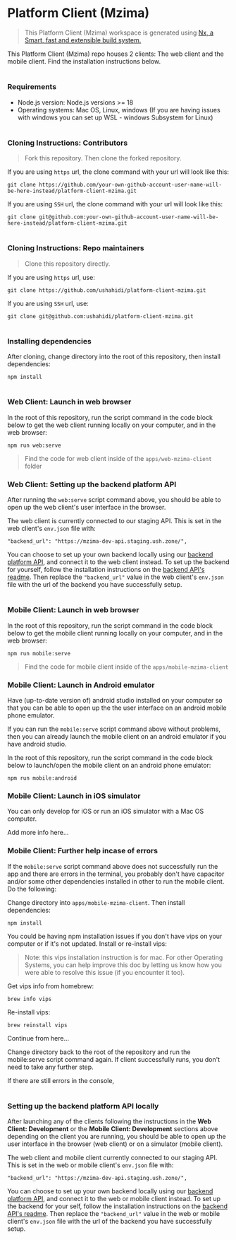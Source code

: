 # Platform Client (Mzima)

> This Platform Client (Mzima) workspace is generated using [Nx, a Smart, fast and extensible build system.](https://nx.dev)

This Platform Client (Mzima) repo houses 2 clients: The web client and the mobile client. Find the installation instructions below.

#

### Requirements
- Node.js version: Node.js versions >= 18
- Operating systems: Mac OS, Linux, windows (If you are having issues with windows you can set up WSL - windows Subsystem for Linux)

#

### Cloning Instructions: Contributors
> Fork this repository. Then clone the forked repository. 

If you are using `https` url, the clone command with your url will look like this:

````
git clone https://github.com/your-own-github-account-user-name-will-be-here-instead/platform-client-mzima.git
````

If you are using `SSH` url, the clone command with your url will look like this:

````
git clone git@github.com:your-own-github-account-user-name-will-be-here-instead/platform-client-mzima.git
````

#

### Cloning Instructions: Repo maintainers
> Clone this repository directly.

If you are using `https` url, use:

````
git clone https://github.com/ushahidi/platform-client-mzima.git
````

If you are using `SSH` url, use:

````
git clone git@github.com:ushahidi/platform-client-mzima.git
````

#

### Installing dependencies
After cloning, change directory into the root of this repository, then install dependencies:
````
npm install
````

#

### Web Client: Launch in web browser
In the root of this repository, run the script command in the code block below to get the web client running locally on your computer, and in the web browser:

````
npm run web:serve
````

> Find the code for web client inside of the `apps/web-mzima-client` folder

### Web Client: Setting up the backend platform API
After running the `web:serve` script command above, you should be able to open up the web client's user interface in the browser. 

The web client is currently connected to our staging API. This is set in the web client's `env.json` file with:

````
"backend_url": "https://mzima-dev-api.staging.ush.zone/",
````

You can choose to set up your own backend locally using our [backend platform API](https://github.com/ushahidi/platform), and connect it to the web client instead. To set up the backend for yourself, follow the installation instructions on the [backend API's readme](https://github.com/ushahidi/platform#setup-essentials). Then replace the `"backend_url"` value in the web client's `env.json` file with the url of the backend you have successfully setup.


#

### Mobile Client: Launch in web browser

In the root of this repository, run the script command in the code block below to get the mobile client running locally on your computer, and in the web browser:

````
npm run mobile:serve
````

> Find the code for mobile client inside of the `apps/mobile-mzima-client`

### Mobile Client: Launch in Android emulator

Have (up-to-date version of) android studio installed on your computer so that you can be able to open up the the user interface on an android mobile phone emulator.

If you can run the `mobile:serve` script command above without problems, then you can already launch the mobile client on an android emulator if you have android studio.

In the root of this repository, run the script command in the code block below to launch/open the mobile client on an android phone emulator:

````
npm run mobile:android
````

### Mobile Client: Launch in iOS simulator

You can only develop for iOS or run an iOS simulator with a Mac OS computer. 

Add more info here...


### Mobile Client: Further help incase of errors

If the `mobile:serve` script command above does not successfully run the app and there are errors in the terminal, you probably don't have capacitor and/or some other dependencies installed in other to run the mobile client. Do the following:

Change directory into `apps/mobile-mzima-client`. Then install dependencies:

````
npm install
````

You could be having npm installation issues if you don't have vips on your computer or if it's not updated. Install or re-install vips:
> Note: this vips installation instruction is for mac. For other Operating Systems, you can help improve this doc by letting us know how you were able to resolve this issue (if you encounter it too).

Get vips info from homebrew:

````
brew info vips
````

Re-install vips:

````
brew reinstall vips
````

Continue from here...

Change directory back to the root of the repository and run the mobile:serve script command again. If client successfully runs, you don't need to take any further step. 

If there are still errors in the console,

# 

### Setting up the backend platform API locally
After launching any of the clients following the instructions in the **Web Client: Development** or the **Mobile Client: Development** sections above depending on the client you are running, you should be able to open up the user interface in the browser (web client) or on a simulator (mobile client). 

The web client and mobile client currently connected to our staging API. This is set in the web or mobile client's `env.json` file with:

````
"backend_url": "https://mzima-dev-api.staging.ush.zone/",
````

You can choose to set up your own backend locally using our [backend platform API](https://github.com/ushahidi/platform), and connect it to the web or mobile client instead. To set up the backend for your self, follow the installation instructions on the [backend API's readme](https://github.com/ushahidi/platform#setup-essentials). Then replace the `"backend_url"` value in the web or mobile client's `env.json` file with the url of the backend you have successfully setup.


<!--
<a alt="Nx logo" href="https://nx.dev" target="_blank" rel="noreferrer"><img src="https://raw.githubusercontent.com/nrwl/nx/master/images/nx-logo.png" width="45"></a>

✨ **This workspace has been generated by [Nx, a Smart, fast and extensible build system.](https://nx.dev)** ✨

Run `make start` (requires Docker) to launch and open http://localhost:80

> Requires the [Platform server](https://github.com/ushahidi/platform) backend running in the background. Check the [launch instructions](https://github.com/ushahidi/platform#setup-essentials)

## Requirements

Node.js >16

## Launch Web project

Run `npm run web:serve` to see a web project.

Run `npm run web:build` to make production build for deploy.


## Mobile project

Before invoking the capacitor commands, you must go into the folders of the `mobile project` and run the `npm install`commands to install the plugin inside the mobile project
!!! All native plugins for mobile development must be installed in the mobile project folder `mobile-mzima-client`

Run `npm run mobile:serve` - "nx run mobile-mzima-client:serve",

Run `npm run mobile:build` - "nx run mobile-mzima-client:build",

Run `npm run mobile:add-ios` - "nx run mobile-mzima-client:cap:add-ios",

Run `npm run mobile:add-android` - "nx run mobile-mzima-client:cap:add-android",

Run `npm run mobile:sync` - "nx run mobile-mzima-client:cap:sync",

Run `npm run mobile:ios` - "nx run mobile-mzima-client:cap:ios",

Run `npm run mobile:android` - "nx run mobile-mzima-client:cap:android",

## Understand this workspace

Run `nx graph` to see a diagram of the dependencies of the projects.

## Remote caching

Run `npx nx connect-to-nx-cloud` to enable [remote caching](https://nx.app) and make CI faster.

## Further help

Visit the [Nx Documentation](https://nx.dev) to learn more.

-->
